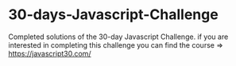 # 30-days-Javascript-Challenge
Completed solutions of the 30-day Javascript Challenge.
if you are interested in completing this challenge you can find the course => https://javascript30.com/
